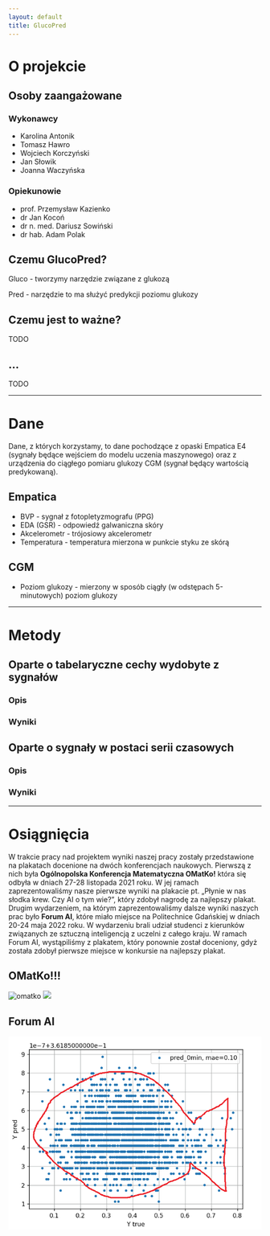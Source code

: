 ```yaml
---
layout: default
title: GlucoPred
---
```


# O projekcie

## Osoby zaangażowane

### Wykonawcy

* Karolina Antonik
* Tomasz Hawro
* Wojciech Korczyński
* Jan Słowik
* Joanna Waczyńska

### Opiekunowie

* prof. Przemysław Kazienko
* dr Jan Kocoń
* dr n. med. Dariusz Sowiński
* dr hab. Adam Polak

## Czemu GlucoPred?

Gluco - tworzymy narzędzie związane z glukozą

Pred - narzędzie to ma służyć predykcji poziomu glukozy

## Czemu jest to ważne?

TODO

## ...

TODO

---
# Dane
Dane, z których korzystamy, to dane pochodzące z opaski Empatica E4 (sygnały będące wejściem do modelu uczenia maszynowego) oraz z urządzenia do ciągłego pomiaru glukozy CGM (sygnał będący wartością predykowaną).

## Empatica

* BVP - sygnał z fotopletyzmografu (PPG)
* EDA (GSR) - odpowiedź galwaniczna skóry
* Akcelerometr - trójosiowy akcelerometr
* Temperatura - temperatura mierzona w punkcie styku ze skórą

## CGM

* Poziom glukozy - mierzony w sposób ciągły (w odstępach 5-minutowych) poziom glukozy

---
# Metody

## Oparte o tabelaryczne cechy wydobyte z sygnałów

### Opis

### Wyniki


## Oparte o sygnały w postaci serii czasowych

### Opis

### Wyniki


---
# Osiągnięcia
W trakcie pracy nad projektem wyniki naszej pracy zostały przedstawione na plakatach docenione na dwóch konferencjach naukowych.
Pierwszą z nich była **Ogólnopolska Konferencja Matematyczna OMatKo!** która się odbyła w dniach 27-28 listopada 2021 roku. 
W jej ramach zaprezentowaliśmy nasze pierwsze wyniki na plakacie pt. „Płynie w nas słodka krew. Czy AI o tym wie?”, który zdobył nagrodę za najlepszy plakat.
Drugim wydarzeniem, na którym zaprezentowaliśmy dalsze wyniki naszych prac było **Forum AI**, które miało miejsce na Politechnice Gdańskiej w dniach 20-24 maja 2022 roku. 
W wydarzeniu brali udział studenci z kierunków związanych ze sztuczną inteligencją z uczelni z całego kraju. 
W ramach Forum AI, wystąpiliśmy z plakatem, który ponownie został doceniony, gdyż została zdobył pierwsze miejsce w konkursie na najlepszy plakat.
## OMatKo!!!
![omatko](img/omatko.svg)
<img src="img/omatko.svg">

## Forum AI

![Results](img/fish.png)

